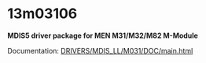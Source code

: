# 13m03106

**MDIS5 driver package for MEN M31/M32/M82 M-Module**

Documentation: [DRIVERS/MDIS_LL/M031/DOC/main.html](DRIVERS/MDIS_LL/M031/DOC/main.html)

